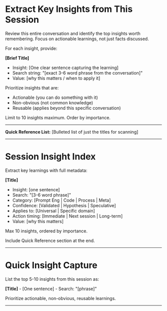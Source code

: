 


# Extract Key Insights from This Session

Review this entire conversation and identify the top insights worth remembering. Focus on actionable learnings, not just facts discussed.

For each insight, provide:

**[Brief Title]**
- Insight: [One clear sentence capturing the learning]
- Search string: "[exact 3-6 word phrase from the conversation]"
- Value: [why this matters / when to apply it]

Prioritize insights that are:
- Actionable (you can do something with it)
- Non-obvious (not common knowledge)
- Reusable (applies beyond this specific conversation)

Limit to 10 insights maximum. Order by importance.

---

**Quick Reference List:**
[Bulleted list of just the titles for scanning]

-------------------

# Session Insight Index

Extract key learnings with full metadata:

**[Title]**
- Insight: [one sentence]
- Search: "[3-6 word phrase]"
- Category: [Prompt Eng | Code | Process | Meta]
- Confidence: [Validated | Hypothesis | Speculative]
- Applies to: [Universal | Specific domain]
- Action timing: [Immediate | Next session | Long-term]
- Value: [why this matters]

Max 10 insights, ordered by importance.

Include Quick Reference section at the end.




-------------------------------------------------------

# Quick Insight Capture

List the top 5-10 insights from this session as:

**[Title]** - [One sentence] - Search: "[phrase]"

Prioritize actionable, non-obvious, reusable learnings.

----------------------------------------------------------------------


